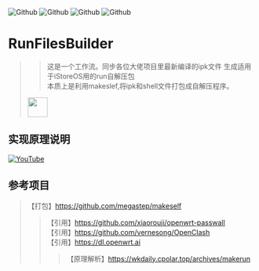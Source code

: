 ![Github](https://img.shields.io/badge/Passwall.run-123456?logo=github&logoColor=fff&labelColor=green&style=for-the-badge) ![Github](https://img.shields.io/badge/openclash.run-123456?logo=github&logoColor=fff&labelColor=red&style=for-the-badge) ![Github](https://img.shields.io/badge/SSRP.run-123456?logo=github&logoColor=fff&labelColor=blue&style=for-the-badge) ![Github](https://img.shields.io/badge/passwall2.run-123456?logo=github&logoColor=fff&labelColor=AB5ED8&style=for-the-badge)
# RunFilesBuilder 
>> 这是一个工作流。同步各位大佬项目里最新编译的ipk文件 生成适用于iStoreOS用的run自解压包<br>
>> 本质上是利用makeslef,将ipk和shell文件打包成自解压程序。
> <img src="https://github.com/user-attachments/assets/3f5dabba-1efa-4e67-bf5b-86a27c114902" height=40>

## 实现原理说明 
[![YouTube](https://img.shields.io/badge/YouTube-123456?logo=youtube&labelColor=ff0000)](https://youtu.be/p76u8krTh08)


## 参考项目
> 【打包】https://github.com/megastep/makeself
> > 【引用】https://github.com/xiaorouji/openwrt-passwall<br>
> > 【引用】https://github.com/vernesong/OpenClash<br>
> > 【引用】https://dl.openwrt.ai
> > > 【原理解析】https://wkdaily.cpolar.top/archives/makerun


